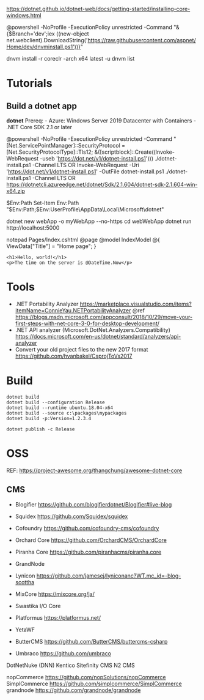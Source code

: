 
https://dotnet.github.io/dotnet-web/docs/getting-started/installing-core-windows.html


@powershell -NoProfile -ExecutionPolicy unrestricted -Command "&{$Branch='dev';iex ((new-object net.webclient).DownloadString('https://raw.githubusercontent.com/aspnet/Home/dev/dnvminstall.ps1'))}"

dnvm install -r coreclr -arch x64 latest -u
dnvm list


# Tutorials

## Build a dotnet app

**dotnet**
Prereq:
    - Azure: Windows Server 2019 Datacenter with Containers
	- .NET Core SDK 2.1 or later

@powershell -NoProfile -ExecutionPolicy unrestricted -Command "[Net.ServicePointManager]::SecurityProtocol = [Net.SecurityProtocolType]::Tls12; &([scriptblock]::Create((Invoke-WebRequest -useb 'https://dot.net/v1/dotnet-install.ps1'))) ./dotnet-install.ps1 -Channel LTS
OR
Invoke-WebRequest -Uri 'https://dot.net/v1/dotnet-install.ps1' -OutFile dotnet-install.ps1
./dotnet-install.ps1 -Channel LTS
OR
https://dotnetcli.azureedge.net/dotnet/Sdk/2.1.604/dotnet-sdk-2.1.604-win-x64.zip

$Env:Path
Set-Item Env:Path "$Env:Path;$Env:UserProfile\AppData\Local\Microsoft\dotnet\"



dotnet new webApp -o myWebApp --no-https
cd webWebApp
dotnet run
http://localhost:5000

notepad Pages/Index.cshtml
	@page
	@model IndexModel
	@{
		ViewData["Title"] = "Home page";
	}

	<h1>Hello, world!</h1>
	<p>The time on the server is @DateTime.Now</p>


# Tools
- .NET Portability Analyzer
  https://marketplace.visualstudio.com/items?itemName=ConnieYau.NETPortabilityAnalyzer
  @ref https://blogs.msdn.microsoft.com/appconsult/2018/10/29/move-your-first-steps-with-net-core-3-0-for-desktop-development/
- .NET API analyzer (Microsoft.DotNet.Analyzers.Compatibility)
  https://docs.microsoft.com/en-us/dotnet/standard/analyzers/api-analyzer
- Convert your old project files to the new 2017 format
  https://github.com/hvanbakel/CsprojToVs2017


# Build

```
dotnet build
dotnet build --configuration Release
dotnet build --runtime ubuntu.18.04-x64
dotnet build --source c:\packages\mypackages
dotnet build -p:Version=1.2.3.4
```

```
dotnet publish -c Release
```

# OSS
REF: https://project-awesome.org/thangchung/awesome-dotnet-core

## CMS
- Blogifier			https://github.com/blogifierdotnet/Blogifier#live-blog
- Squidex			https://github.com/Squidex/squidex
- Cofoundry			https://github.com/cofoundry-cms/cofoundry
- Orchard Core		https://github.com/OrchardCMS/OrchardCore

- Piranha Core		https://github.com/piranhacms/piranha.core
- GrandNode
- Lynicon			https://github.com/jamesej/lyniconanc?WT.mc_id=-blog-scottha
- MixCore			https://mixcore.org/ja/
- Swastika I/O Core
- Platformus		https://platformus.net/
- YetaWF
- ButterCMS			 https://github.com/ButterCMS/buttercms-csharp
- Umbraco				https://github.com/umbraco

DotNetNuke (DNN)
Kentico
Sitefinity CMS
N2 CMS

nopCommerce	https://github.com/nopSolutions/nopCommerce
SimplCommerce	https://github.com/simplcommerce/SimplCommerce
grandnode	https://github.com/grandnode/grandnode

